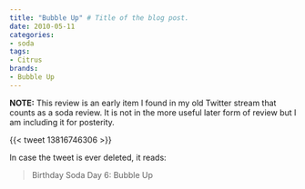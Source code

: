 ```yaml
---
title: "Bubble Up" # Title of the blog post.
date: 2010-05-11
categories:
- soda
tags:
- Citrus
brands:
- Bubble Up
---
```


**NOTE:** This review is an early item I found in my old Twitter stream that counts as a soda review. It is not in the more useful later form of review but I am including it for posterity.

{{< tweet 13816746306 >}}

In case the tweet is ever deleted, it reads:
> Birthday Soda Day 6: Bubble Up
